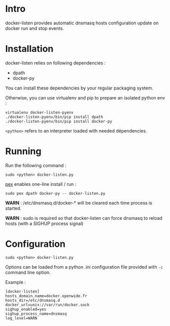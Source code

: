 Intro
=====

docker-listen provides automatic dnsmasq hosts configuration update on docker
run and stop events.

Installation
============

docker-listen relies on following dependencies :
 * dpath
 * docker-py

You can install these dependencies by your regular packaging system.

Otherwise, you can use virtualenv and pip to prepare an isolated python env :

    virtualenv docker-listen-pyenv
    ./docker-listen-pyenv/bin/pip install dpath
    ./docker-listen-pyenv/bin/pip install docker-py

`<python>` refers to an interpreter loaded with needed dépendencies.

Running
=======

Run the following command :

    sudo <python> docker-listen.py

[pex](https://github.com/pantsbuild/pex) enables one-line install / run :

    sudo pex dpath docker-py -- docker-listen.py

**WARN** : /etc/dnsmasq.d/docker-* will be cleared each time process is started.

**WARN** : sudo is required so that docker-listen can force dnsmasq to reload hosts
(with a SIGHUP process signal)

Configuration
=============

    sudo <python> docker-listen.py

Options can be loaded from a python .ini configuration file provided with `-c`
command line option.

Example :

    [docker-listen]
    hosts_domain_name=docker.openwide.fr
    hosts_dir=/etc/dnsmasq.d
    docker_url=unix://var/run/docker.sock
    sighup_enabled=yes
    sighup_process_name=dnsmasq
    log_level=WARN
